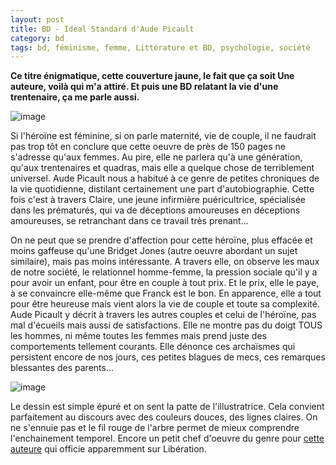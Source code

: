 ```yaml
---
layout: post
title: BD - Ideal Standard d'Aude Picault
category: bd
tags: bd, féminisme, femme, Littérature et BD, psychologie, société
---
```

**Ce titre énigmatique, cette couverture jaune, le fait que ça soit Une auteure, voilà qui m'a attiré. Et puis une BD relatant la vie d'une trentenaire, ça me parle aussi.**

![image](https://filedn.eu/llqi9IBxlYouGRXYG2xlROb/img/2017/idealstandard1.jpg)

Si l'héroïne est féminine, si on parle maternité, vie de couple, il ne faudrait pas trop tôt en conclure que cette oeuvre de près de 150 pages ne s'adresse qu'aux femmes. Au pire, elle ne parlera qu'à une génération, qu'aux trentenaires et quadras, mais elle a quelque chose de terriblement universel. Aude Picault nous a habitué à ce genre de petites chroniques de la vie quotidienne, distilant certainement une part d'autobiographie. Cette fois c'est à travers Claire, une jeune infirmière puéricultrice, spécialisée dans les prématurés, qui va de déceptions amoureuses en déceptions amoureuses, se retranchant dans ce travail très prenant...

On ne peut que se prendre d'affection pour cette héroïne, plus effacée et moins gaffeuse qu'une Bridget Jones (autre oeuvre abordant un sujet similaire), mais pas moins intéressante. A travers elle, on observe les maux de notre société, le relationnel homme-femme, la pression sociale qu'il y a pour avoir un enfant, pour être en couple à tout prix. Et le prix, elle le paye, à se convaincre elle-même que Franck est le bon. En apparence, elle a tout pour être heureuse mais vient alors la vie de couple et toute sa complexité. Aude Picault y décrit à travers les autres couples et celui de l'héroïne, pas mal d'écueils mais aussi de satisfactions. Elle ne montre pas du doigt TOUS les hommes, ni même toutes les femmes mais prend juste des comportements tellement courants. Elle dénonce ces archaïsmes qui persistent encore de nos jours, ces petites blagues de mecs, ces remarques blessantes des parents...

![image](https://filedn.eu/llqi9IBxlYouGRXYG2xlROb/img/2017/idealstandard2.png)

Le dessin est simple épuré et on sent la patte de l'illustratrice. Cela convient parfaitement au discours avec des couleurs douces, des lignes claires. On ne s'ennuie pas et le fil rouge de l'arbre permet de mieux comprendre l'enchainement temporel. Encore un petit chef d'oeuvre du genre pour <a href="http://www.audepicault.com/">cette auteure</a> qui officie apparemment sur Libération.

